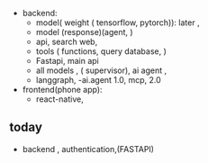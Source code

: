 - backend: 
    - model( weight ( tensorflow, pytorch)): later , 
    - model (response)(agent, )
    - api, search web, 
    - tools ( functions, query database, )
    - Fastapi, main api 
    - all models , ( supervisor), ai agent , 
    - langgraph, -ai.agent 1.0, mcp, 2.0 
- frontend(phone app): 
    - react-native, 


## today 
- backend , authentication,(FASTAPI)